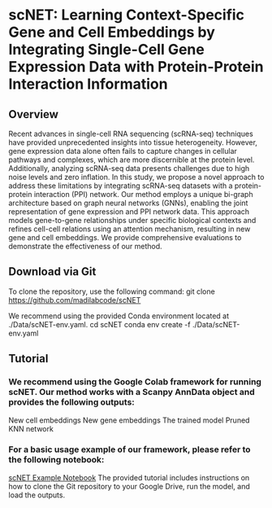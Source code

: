 # **scNET: Learning Context-Specific Gene and Cell Embeddings by Integrating Single-Cell Gene Expression Data with Protein-Protein Interaction Information**

## **Overview**

Recent advances in single-cell RNA sequencing (scRNA-seq) techniques have provided unprecedented insights into tissue heterogeneity. However, gene expression data alone often fails to capture changes in cellular pathways and complexes, which are more discernible at the protein level. Additionally, analyzing scRNA-seq data presents challenges due to high noise levels and zero inflation. In this study, we propose a novel approach to address these limitations by integrating scRNA-seq datasets with a protein-protein interaction (PPI) network. Our method employs a unique bi-graph architecture based on graph neural networks (GNNs), enabling the joint representation of gene expression and PPI network data. This approach models gene-to-gene relationships under specific biological contexts and refines cell-cell relations using an attention mechanism, resulting in new gene and cell embeddings. We provide comprehensive evaluations to demonstrate the effectiveness of our method.

## Download via Git

To clone the repository, use the following command:
git clone https://github.com/madilabcode/scNET

We recommend using the provided Conda environment located at ./Data/scNET-env.yaml.
cd scNET
conda env create -f ./Data/scNET-env.yaml

## Tutorial

### We recommend using the Google Colab framework for running scNET. Our method works with a Scanpy AnnData object and provides the following outputs:

New cell embeddings
New gene embeddings
The trained model
Pruned KNN network

### For a basic usage example of our framework, please refer to the following notebook:
[scNET Example Notebook](https://colab.research.google.com/github/madilabcode/scNET/blob/main/scNET.ipynb)
The provided tutorial includes instructions on how to clone the Git repository to your Google Drive, run the model, and load the outputs.
